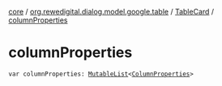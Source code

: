 [core](../../index.md) / [org.rewedigital.dialog.model.google.table](../index.md) / [TableCard](index.md) / [columnProperties](./column-properties.md)

# columnProperties

`var columnProperties: `[`MutableList`](https://kotlinlang.org/api/latest/jvm/stdlib/kotlin.collections/-mutable-list/index.html)`<`[`ColumnProperties`](../-column-properties/index.md)`>`
